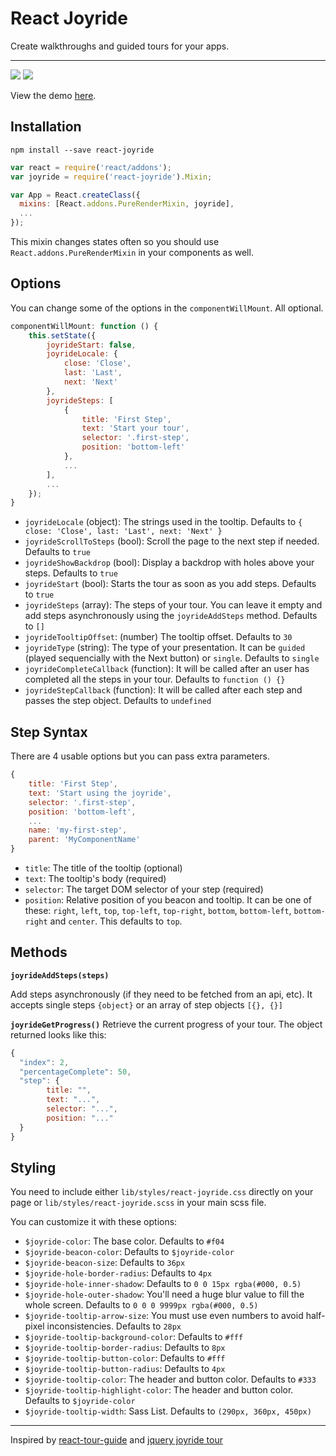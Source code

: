 React Joyride
===

Create walkthroughs and guided tours for your apps.

---
<a href="https://www.npmjs.com/package/react-joyride" target="_blank">![](https://badge.fury.io/js/react-joyride.svg)</a> <a href="https://travis-ci.org/gilbarbara/react-joyride" target="_blank">![](https://travis-ci.org/gilbarbara/react-joyride.svg)</a>

View the demo [here](http://gilbarbara.github.io/react-joyride/).

## Installation

`npm install --save react-joyride`

```javascript
var react = require('react/addons');
var joyride = require('react-joyride').Mixin;

var App = React.createClass({
  mixins: [React.addons.PureRenderMixin, joyride],
  ...
});

```

This mixin changes states often so you should use `React.addons.PureRenderMixin` in your components as well.

## Options

You can change some of the options in the `componentWillMount`. All optional.

```javascript
componentWillMount: function () {
	this.setState({
		joyrideStart: false,
		joyrideLocale: {
			close: 'Close',
			last: 'Last',
			next: 'Next'
		},
		joyrideSteps: [
			{
				title: 'First Step',
				text: 'Start your tour',
				selector: '.first-step',
				position: 'bottom-left'
			},
			...	
		],
		...
	});
}
```

- `joyrideLocale` (object): The strings used in the tooltip. Defaults to `{ close: 'Close', last: 'Last', next: 'Next' }`
- `joyrideScrollToSteps` (bool): Scroll the page to the next step if needed. Defaults to `true`
- `joyrideShowBackdrop` (bool): Display a backdrop with holes above your steps. Defaults to `true`
- `joyrideStart` (bool): Starts the tour as soon as you add steps. Defaults to `true`
- `joyrideSteps` (array): The steps of your tour. You can leave it empty and add steps asynchronously using the `joyrideAddSteps` method. Defaults to `[]`
- `joyrideTooltipOffset`: (number) The tooltip offset. Defaults to `30`
- `joyrideType` (string): The type of your presentation. It can be `guided` (played sequencially with the Next button) or `single`. Defaults to `single`
- `joyrideCompleteCallback` (function): It will be called after an user has completed all the steps in your tour. Defaults to `function () {}`
- `joyrideStepCallback` (function): It will be called after each step and passes the step object. Defaults to `undefined`

## Step Syntax
There are 4 usable options but you can pass extra parameters.

```javascript
{
    title: 'First Step',
    text: 'Start using the joyride',
    selector: '.first-step',
    position: 'bottom-left',
    ...
    name: 'my-first-step',
    parent: 'MyComponentName'
}
```

- `title`: The title of the tooltip (optional)
- `text`: The tooltip's body (required)
- `selector`: The target DOM selector of your step (required)
- `position`: Relative position of you beacon and tooltip. It can be one of these: `right`, `left`, `top`, `top-left`, `top-right`, `bottom`, `bottom-left`, `bottom-right` and `center`. This defaults to `top`.

## Methods

**`joyrideAddSteps(steps)`**

Add steps asynchronously (if they need to be fetched from an api, etc). It accepts single steps `{object}` or an array of step objects `[{}, {}]`

**`joyrideGetProgress()`**
Retrieve the current progress of your tour. The object returned looks like this:
```javascript
{
  "index": 2,
  "percentageComplete": 50,
  "step": {
		title: "",
		text: "...",
		selector: "...",
		position: "..."
  }
}
```

## Styling
You need to include either `lib/styles/react-joyride.css` directly on your page  or `lib/styles/react-joyride.scss` in your main scss file.

You can customize it with these options:

- `$joyride-color`: The base color. Defaults to `#f04`
- `$joyride-beacon-color`: Defaults to `$joyride-color`
- `$joyride-beacon-size`: Defaults to `36px`
- `$joyride-hole-border-radius`: Defaults to `4px`
- `$joyride-hole-inner-shadow`: Defaults to `0 0 15px rgba(#000, 0.5)`
- `$joyride-hole-outer-shadow`: You'll need a huge blur value to fill the whole screen. Defaults to `0 0 0 9999px rgba(#000, 0.5)`
- `$joyride-tooltip-arrow-size`: You must use even numbers to avoid half-pixel inconsistencies. Defaults to `28px`
- `$joyride-tooltip-background-color`: Defaults to `#fff`
- `$joyride-tooltip-border-radius`: Defaults to `8px`
- `$joyride-tooltip-button-color`: Defaults to `#fff`
- `$joyride-tooltip-button-radius`: Defaults to `4px`
- `$joyride-tooltip-color`: The header and button color. Defaults to `#333`
- `$joyride-tooltip-highlight-color`: The header and button color. Defaults to `$joyride-color`
- `$joyride-tooltip-width`: Sass List. Defaults to `(290px, 360px, 450px)`

---

Inspired by [react-tour-guide](https://github.com/jakemmarsh/react-tour-guide) and [jquery joyride tour](http://zurb.com/playground/jquery-joyride-feature-tour-plugin)
